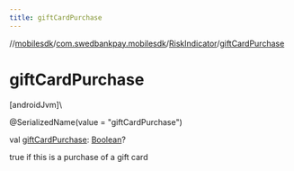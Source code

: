 ```yaml
---
title: giftCardPurchase
---
```

//[mobilesdk](../../../index.html)/[com.swedbankpay.mobilesdk](../index.html)/[RiskIndicator](index.html)/[giftCardPurchase](gift-card-purchase.html)



# giftCardPurchase



[androidJvm]\




@SerializedName(value = "giftCardPurchase")



val [giftCardPurchase](gift-card-purchase.html): [Boolean](https://kotlinlang.org/api/latest/jvm/stdlib/kotlin/-boolean/index.html)?



true if this is a purchase of a gift card




